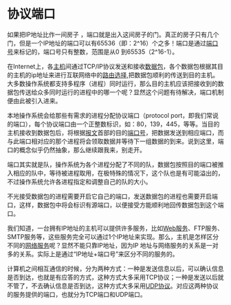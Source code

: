 # 协议端口

如果把IP地址比作一间房子 ，端口就是出入这间房子的门。真正的房子只有几个门，但是一个IP地址的端口可以有65536（即：2^16）个之多！端口是通过[端口号](https://baike.baidu.com/item/%E7%AB%AF%E5%8F%A3%E5%8F%B7)来标记的，端口号只有整数，范围是从0 到65535（2^16-1）。

在Internet上，各[主机](https://baike.baidu.com/item/%E4%B8%BB%E6%9C%BA)间通过TCP/IP协议发送和接收[数据包](https://baike.baidu.com/item/%E6%95%B0%E6%8D%AE%E5%8C%85)，各个数据包根据其目的主机的ip地址来进行互联网络中的[路由选择](https://baike.baidu.com/item/%E8%B7%AF%E7%94%B1%E9%80%89%E6%8B%A9),把数据包顺利的传送到目的主机。大多数操作系统都支持多程序（进程）同时运行，那么目的主机应该把接收到的数据包传送给众多同时运行的进程中的哪一个呢？显然这个问题有待解决，端口机制便由此被引入进来。

本地操作系统会给那些有需求的进程分配协议端口（protocol port，即我们常说的端口），每个协议端口由一个正整数标识，如：80，139，445，等等。当目的主机接收到数据包后，将根据[报文](https://baike.baidu.com/item/%E6%8A%A5%E6%96%87)首部的目的[端口号](https://baike.baidu.com/item/%E7%AB%AF%E5%8F%A3%E5%8F%B7)，把数据发送到相应端口，而与此端口相对应的那个进程将会领取数据并等待下一组数据的到来。说到这里，端口的概念似乎仍然抽象，那么继续跟我来，别走开。

端口其实就是队，操作系统为各个进程分配了不同的队，数据包按照目的端口被推入相应的队中，等待被进程取用，在极特殊的情况下，这个队也是有可能溢出的，不过操作系统允许各进程指定和调整自己的队的大小。

不光接受数据包的进程需要开启它自己的端口，发送数据包的进程也需要开启端口，这样，数据包中将会标识有源端口，以便接受方能顺利地回传数据包到这个端口。

我们知道，一台拥有IP地址的主机可以提供许多服务，比如[Web服务](https://baike.baidu.com/item/Web%E6%9C%8D%E5%8A%A1)、FTP服务、SMTP服务等，这些服务完全可以通过1个IP地址来实现。那么，主机是怎样区分不同的[网络服务](https://baike.baidu.com/item/%E7%BD%91%E7%BB%9C%E6%9C%8D%E5%8A%A1)呢？显然不能只靠IP地址，因为IP 地址与网络服务的关系是一对多的关系。实际上是通过“IP地址+端口号”来区分不同的服务的。

计算机之间相互通信的时候，分为两种方式：一种是发送信息以后，可以确认信息是否到达，也就是有应答的方式，这种方式大多采用TCP协议；一种是发送以后就不管了，不去确认信息是否到达，这种方式大多采用[UDP协议](https://baike.baidu.com/item/UDP%E5%8D%8F%E8%AE%AE)。对应这两种协议的服务提供的端口，也就分为TCP端口和UDP端口。